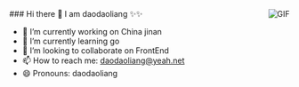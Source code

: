 <img align="right" alt="GIF" src="https://media.giphy.com/media/836HiJc7pgzy8iNXCn/giphy.gif" />
### Hi there 👋 I am daodaoliang ✨✨

- 🔭 I’m currently working on China jinan
- 🌱 I’m currently learning go
- 👯 I’m looking to collaborate on FrontEnd
- 📫 How to reach me: daodaoliang@yeah.net
- 😄 Pronouns: daodaoliang

<!-- ![daodaoliang](https://github-readme-stats.vercel.app/api?username=daodaoliang&show_icons=true) -->
